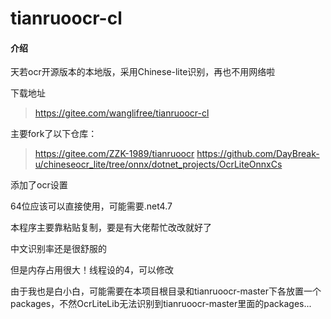 # tianruoocr-cl

#### 介绍
天若ocr开源版本的本地版，采用Chinese-lite识别，再也不用网络啦

下载地址
> https://gitee.com/wanglifree/tianruoocr-cl

主要fork了以下仓库：
> https://gitee.com/ZZK-1989/tianruoocr
> https://github.com/DayBreak-u/chineseocr_lite/tree/onnx/dotnet_projects/OcrLiteOnnxCs

添加了ocr设置

64位应该可以直接使用，可能需要.net4.7

本程序主要靠粘贴复制，要是有大佬帮忙改改就好了

中文识别率还是很舒服的

但是内存占用很大！线程设的4，可以修改

由于我也是白小白，可能需要在本项目根目录和tianruoocr-master下各放置一个packages，不然OcrLiteLib无法识别到tianruoocr-master里面的packages...
